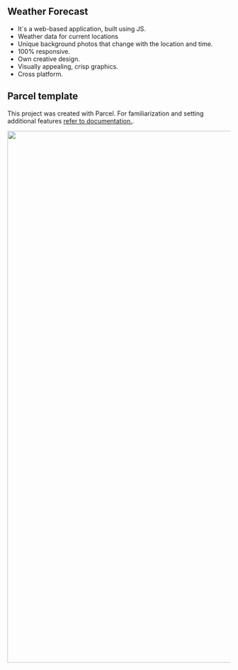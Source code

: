 ## Weather Forecast
- It`s a web-based application, built using JS.
- Weather data for current locations
- Unique background photos that change with the location and time.
- 100% responsive. 
- Own creative design. 
- Visually appealing, crisp graphics. 
- Cross platform.

## Parcel template

This project was created with Parcel. For familiarization and setting additional
features [refer to documentation.](https://parceljs.org/).
<div align="center">
  <img src="https://ik.imagekit.io/irinavn2011/weather.png?updatedAt=1684786986704" width="1200" height="auto"/>
</div>
